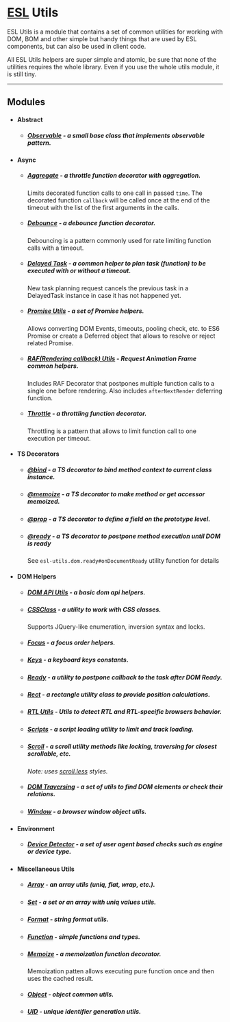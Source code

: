 # [ESL](https://esl-ui.com/) Utils

<a name="intro"></a>

ESL Utils is a module that contains a set of common utilities for working with DOM, BOM and other simple but handy things that are used by ESL components, but can also be used in client code.

All ESL Utils helpers are super simple and atomic, be sure that none of the utilities requires the whole library. 
Even if you use the whole utils module, it is still tiny.

---

## Modules

- #### Abstract

  - ##### <a href="./abstract/observable.ts" target="_blank">Observable</a> - a small base class that implements observable pattern. 


- #### Async
  
  - ##### <a href="./async/aggregate.ts" target="_blank">Aggregate</a> - a throttle function decorator with aggregation.
    Limits decorated function calls to one call in passed `time`. The decorated function `callback` will be called once 
    at the end of the timeout with the list of the first arguments in the calls.

  - ##### <a href="./async/debounce.ts" target="_blank">Debounce</a> - a debounce function decorator.
    Debouncing is a pattern commonly used for rate limiting function calls with a timeout.

  - ##### <a href="./async/delayed-task.ts" target="_blank">Delayed Task</a> - a common helper to plan task (function) to be executed with or without a timeout.
    New task planning request cancels the previous task in a DelayedTask instance in case it has not happened yet. 

  - ##### <a href="./async/promise.ts" target="_blank">Promise Utils</a> - a set of Promise helpers.
    Allows converting DOM Events, timeouts, pooling check, etc. to ES6 Promise or create a Deferred object 
    that allows to resolve or reject related Promise.

  - ##### <a href="./async/raf.ts" target="_blank">RAF(Rendering callback) Utils</a> - Request Animation Frame common helpers.
    Includes RAF Decorator that postpones multiple function calls to a single one before rendering. 
    Also includes `afterNextRender` deferring function.

  - ##### <a href="./async/throttle.ts" target="_blank">Throttle</a> - a throttling function decorator.
    Throttling is a pattern that allows to limit function call to one execution per timeout.


- #### TS Decorators

    - ##### <a href="./decorators/bind.ts" target="_blank">@bind</a> - a TS decorator to bind method context to current class instance.

    - ##### <a href="./decorators/memoize.ts" target="_blank">@memoize</a> - a TS decorator to make method or get accessor memoized.

    - ##### <a href="./decorators/prop.ts" target="_blank">@prop</a> - a TS decorator to define a field on the prototype level.

    - ##### <a href="./decorators/ready.ts" target="_blank">@ready</a> - a TS decorator to postpone method execution until DOM is ready 
      See `esl-utils.dom.ready#onDocumentReady` utility function for details

- #### DOM Helpers

    - ##### <a href="./dom/api.ts" target="_blank">DOM API Utils</a> - a basic dom api helpers.

    - ##### <a href="./dom/class.ts" target="_blank">CSSClass</a> - a utility to work with CSS classes. 
      Supports JQuery-like enumeration, inversion syntax and locks.  

    - ##### <a href="./dom/focus.ts" target="_blank">Focus</a> - a focus order helpers.

    - ##### <a href="./dom/keys.ts" target="_blank">Keys</a> - a keyboard keys constants.

    - ##### <a href="./dom/ready.ts" target="_blank">Ready</a> - a utility to postpone callback to the task after DOM Ready.

    - ##### <a href="./dom/rect.ts" target="_blank">Rect</a> - a rectangle utility class to provide position calculations.

    - ##### <a href="./dom/rtl.ts" target="_blank">RTL Utils</a> - Utils to detect RTL and RTL-specific browsers behavior.
  
    - ##### <a href="./dom/script.ts" target="_blank">Scripts</a> - a script loading utility to limit and track loading.
  
    - ##### <a href="./dom/scroll.ts" target="_blank">Scroll</a> - a scroll utility methods like locking, traversing for closest scrollable, etc. 
      *Note: uses <a href="./dom/scroll.less" target="_blank">scroll.less</a> styles.*
  
    - ##### <a href="./dom/traversing.ts" target="_blank">DOM Traversing</a> - a set of utils to find DOM elements or check their relations.

    - ##### <a href="./dom/window.ts" target="_blank">Window</a> - a browser window object utils.
  
- #### Environment
  
    - ##### <a href="./environment/device-detector.ts" target="_blank">Device Detector</a> - a set of user agent based checks such as engine or device type.

- #### Miscellaneous Utils

    - ##### <a href="./misc/array.ts" target="_blank">Array</a> - an array utils (uniq, flat, wrap, etc.).
  
    - ##### <a href="./misc/set.ts" target="_blank">Set</a> - a set or an array with uniq values utils.

    - ##### <a href="./misc/format.ts" target="_blank">Format</a> - string format utils.
  
    - ##### <a href="./misc/functions.ts" target="_blank">Function</a> - simple functions and types.
  
    - ##### <a href="./misc/memoize.ts" target="_blank">Memoize</a> - a memoization function decorator. 
      Memoization patten allows executing pure function once and then uses the cached result.
  
    - ##### <a href="./misc/object.ts" target="_blank">Object</a> - object common utils.
  
    - ##### <a href="./misc/uid.ts" target="_blank">UID</a> - unique identifier generation utils.
